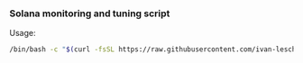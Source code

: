### Solana monitoring and tuning script


Usage:
```bash
/bin/bash -c "$(curl -fsSL https://raw.githubusercontent.com/ivan-leschinsky/solana-configs/v2/install_solana_metrics.sh)"
```
